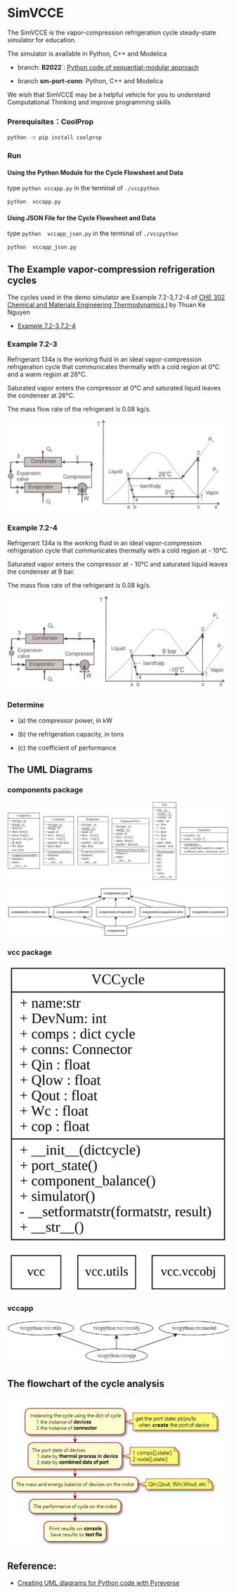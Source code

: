 # SimVCCE

The SimVCCE is the vapor-compression refrigeration cycle steady-state simulator for education.

The simulator is available in Python, C++ and Modelica

* branch: **B2022**`:  [Python code of sequential-modular approach](./vccpython)

* branch **sm-port-conn**: Python, C++ and Modelica

We wish that SimVCCE may be a helpful vehicle for you to understand Computational Thinking and improve programming skills

### Prerequisites：CoolProp

```bash
python -m pip install coolprop
```
### Run
 
#### Using the Python Module for the Cycle Flowsheet and Data

type `python vccapp.py` in the terminal of `./vccpython` 

```bash
python  vccapp.py
```
#### Using JSON File for the Cycle Flowsheet and Data

type `python  vccapp_json.py` in the terminal of `./vccpython` 

```bash
python  vccapp_json.py
```

## The Example vapor-compression refrigeration cycles

The cycles used in the demo simulator are Example 7.2-3,7.2-4 of [CHE 302 Chemical and Materials Engineering Thermodynamics I](https://www.cpp.edu/~tknguyen/che302/) by Thuan Ke Nguyen 

* [Example 7.2-3,7.2-4](https://www.cpp.edu/~tknguyen/che302/Notes/chap7-2.pdf)
 
### Example 7.2-3

Refrigerant 134a is the working fluid in an ideal vapor-compression refrigeration cycle that communicates thermally with a cold region at 0°C and a warm region at 26°C.

Saturated vapor enters the compressor at 0°C and saturated liquid leaves the condenser at 26°C.

The mass flow rate of the refrigerant is 0.08 kg/s.

![](./img/example723.jpg)

### Example 7.2-4

Refrigerant 134a is the working fluid in an ideal vapor-compression refrigeration cycle that communicates thermally with a cold region at - 10°C.

Saturated vapor enters the compressor at - 10°C and saturated liquid leaves the condenser at 9 bar. 

The mass flow rate of the refrigerant is 0.08 kg/s.

![](./img/example724.jpg)

### Determine

 * (a) the compressor power, in kW
 
 * (b) the refrigeration capacity, in tons
 
 * (c) the coefficient of performance

## The UML Diagrams

### components package

![](./uml/uml-components-classes.jpg)

![](./uml/uml-components-package.svg)

### vcc package

![](./uml/uml-vcccycle-class.svg)

![](./uml/uml-vcc-package.svg)

### vccapp

![](./uml/uml-vccapp.jpg)

## The flowchart of the cycle analysis

![](./uml/vcr-flowchart.jpg)

## Reference:

* [Creating UML diagrams for Python code with Pyreverse](https://gitee.com/thermalogic/sees/blob/S2019/guide/UMLPython.md)


